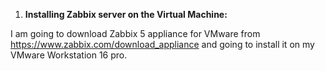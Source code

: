 1. **Installing Zabbix server on the Virtual Machine:**

  I am going to download Zabbix 5 appliance for VMware from https://www.zabbix.com/download_appliance and going to install it on my VMware Workstation 16 pro. 
	
